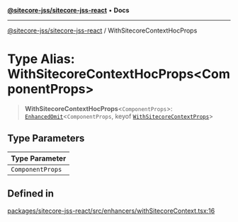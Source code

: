[**@sitecore-jss/sitecore-jss-react**](../README.md) • **Docs**

***

[@sitecore-jss/sitecore-jss-react](../README.md) / WithSitecoreContextHocProps

# Type Alias: WithSitecoreContextHocProps\<ComponentProps\>

> **WithSitecoreContextHocProps**\<`ComponentProps`\>: [`EnhancedOmit`](EnhancedOmit.md)\<`ComponentProps`, keyof [`WithSitecoreContextProps`](../interfaces/WithSitecoreContextProps.md)\>

## Type Parameters

| Type Parameter |
| ------ |
| `ComponentProps` |

## Defined in

[packages/sitecore-jss-react/src/enhancers/withSitecoreContext.tsx:16](https://github.com/Sitecore/jss/blob/14c94b27afbe004fefaf1cab8e080470a80ff3f4/packages/sitecore-jss-react/src/enhancers/withSitecoreContext.tsx#L16)
